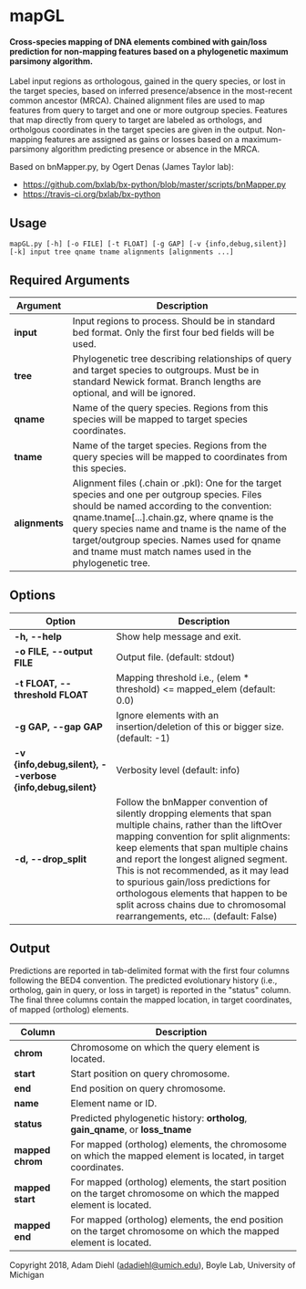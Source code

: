 # mapGL
#### Cross-species mapping of DNA elements combined with gain/loss prediction for non-mapping features based on a phylogenetic maximum parsimony algorithm.

Label input regions as orthologous, gained in the query species, or lost in
the target species, based on inferred presence/absence in the most-recent
common ancestor (MRCA). Chained alignment files are used to map features from
query to target and one or more outgroup species. Features that map directly from
query to target are labeled as orthologs, and ortholgous coordinates in the
target species are given in the output. Non-mapping features are assigned as
gains or losses based on a maximum-parsimony algorithm predicting presence
or absence in the MRCA.

Based on bnMapper.py, by Ogert Denas (James Taylor lab):
  * https://github.com/bxlab/bx-python/blob/master/scripts/bnMapper.py
  * https://travis-ci.org/bxlab/bx-python


## Usage

```mapGL.py [-h] [-o FILE] [-t FLOAT] [-g GAP] [-v {info,debug,silent}] [-k] input tree qname tname alignments [alignments ...] ```

## Required Arguments

  | Argument | Description |
  |---|---|
  | __input__ | Input regions to process. Should be in standard bed format. Only the first four bed fields will be used. |
  | __tree__ | Phylogenetic tree describing relationships of query and target species to outgroups. Must be in standard Newick format. Branch lengths are optional, and will be ignored. |
  | __qname__ | Name of the query species. Regions from this species will be mapped to target species coordinates. |
  | __tname__ | Name of the target species. Regions from the query species will be mapped to coordinates from this species. |
  | __alignments__ | Alignment files (.chain or .pkl): One for the target species and one per outgroup species. Files should be named according to the convention: qname.tname[...].chain.gz, where qname is the query species name and tname is the name of the target/outgroup species. Names used for qname and tname must match names used in the phylogenetic tree. |

## Options

  | Option | Description |
  |---|---|
  | __-h, --help__ | Show help message and exit. |
  | __-o FILE, --output FILE__ | Output file. (default: stdout) |
  | __-t FLOAT, --threshold FLOAT__ | Mapping threshold i.e., (elem * threshold) <= mapped_elem (default: 0.0) |
  | __-g GAP, --gap GAP__ | Ignore elements with an insertion/deletion of this or bigger size. (default: -1) |
  | __-v {info,debug,silent}, --verbose {info,debug,silent}__ | Verbosity level (default: info) |
  | __-d, --drop_split__ | Follow the bnMapper convention of silently dropping elements that span multiple chains, rather than the liftOver mapping convention for split alignments: keep elements that span multiple chains and report the longest aligned segment. This is not recommended, as it may lead to spurious gain/loss predictions for orthologous elements that happen to be split across chains due to chromosomal rearrangements, etc... (default: False) |

## Output

Predictions are reported in tab-delimited format with the first four columns following the BED4 convention. The predicted evolutionary history (i.e., ortholog, gain in query, or loss in target) is reported in the "status" column. The final three columns contain the mapped location, in target coordinates, of mapped (ortholog) elements.

| Column | Description |
|---|---|
| __chrom__ | Chromosome on which the query element is located. |
| __start__ | Start position on query chromosome. |
| __end__ | End position on query chromosome. |
| __name__ | Element name or ID. |
| __status__ | Predicted phylogenetic history: __ortholog__, __gain_qname__, or __loss_tname__ |
| __mapped chrom__ | For mapped (ortholog) elements, the chromosome on which the mapped element is located, in target coordinates. |
| __mapped start__ | For mapped (ortholog) elements, the start position on the target chromosome on which the mapped element is located. |
| __mapped end__ | For mapped (ortholog) elements, the end position on the target chromosome on which the mapped element is located. |

Copyright 2018, Adam Diehl (adadiehl@umich.edu), Boyle Lab, University of Michigan
